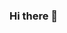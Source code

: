 ### Hi there 👋

<!--
**frederikvho-cdev/frederikvho-cdev** is a ✨ _special_ ✨ repository because its `README.md` (this file) appears on your GitHub profile.

- 💬 Drupal enthousiast
- 📫 How to reach me: [Twitter](https://twitter.com/frederikvho)
- 😄 

-->
